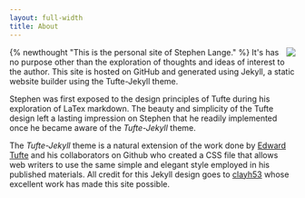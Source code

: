 ```yaml
---
layout: full-width 
title: About
---
```


<img src="https://stephenlange.org/assets/img/author_small.jpg" style="float:right" />{% newthought "This is the personal site of Stephen Lange." %} It's has no purpose other than the exploration of thoughts and ideas of interest to the author. This site is hosted on GitHub and generated using Jekyll, a static website builder using the Tufte-Jekyll theme. 

Stephen was first exposed to the design principles of Tufte during his exploration of LaTex markdown. The beauty and simplicity of the Tufte design left a lasting impression on Stephen that he readily implemented once he became aware of the *Tufte-Jekyll* theme.

The *Tufte-Jekyll* theme is a natural extension of the work done by [Edward Tufte](https://github.com/edwardtufte/tufte-css) and his collaborators on Github who created a CSS file that allows web writers to use the same simple and elegant style employed in his published materials. All credit for this Jekyll design goes to [clayh53](https://github.com/clayh53/tufte-jekyll) whose excellent work has made this site possible.



